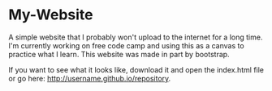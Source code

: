 # My-Website
A simple website that I probably won't upload to the internet for a long time. I'm currently working on free code camp
and using this as a canvas to practice what I learn. This website was made in part by bootstrap. 

If you want to see what it looks like, download it and open the index.html file or go here: http://username.github.io/repository.
